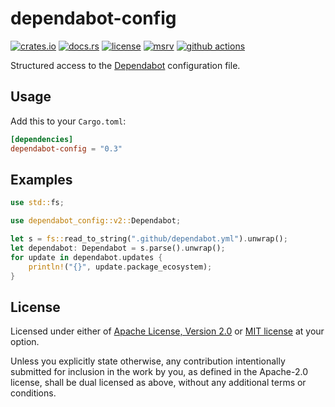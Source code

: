 # dependabot-config

[![crates.io](https://img.shields.io/crates/v/dependabot-config?style=flat-square&logo=rust)](https://crates.io/crates/dependabot-config)
[![docs.rs](https://img.shields.io/badge/docs.rs-dependabot--config-blue?style=flat-square&logo=docs.rs)](https://docs.rs/dependabot-config)
[![license](https://img.shields.io/badge/license-Apache--2.0_OR_MIT-blue?style=flat-square)](#license)
[![msrv](https://img.shields.io/badge/msrv-1.82-blue?style=flat-square&logo=rust)](https://www.rust-lang.org)
[![github actions](https://img.shields.io/github/actions/workflow/status/taiki-e/dependabot-config/ci.yml?branch=main&style=flat-square&logo=github)](https://github.com/taiki-e/dependabot-config/actions)

<!-- tidy:sync-markdown-to-rustdoc:start:src/lib.rs -->

Structured access to the [Dependabot] configuration file.

## Usage

Add this to your `Cargo.toml`:

```toml
[dependencies]
dependabot-config = "0.3"
```

## Examples

```rust
use std::fs;

use dependabot_config::v2::Dependabot;

let s = fs::read_to_string(".github/dependabot.yml").unwrap();
let dependabot: Dependabot = s.parse().unwrap();
for update in dependabot.updates {
    println!("{}", update.package_ecosystem);
}
```

[dependabot]: https://docs.github.com/en/code-security/dependabot/dependabot-version-updates/about-dependabot-version-updates

<!-- tidy:sync-markdown-to-rustdoc:end -->

## License

Licensed under either of [Apache License, Version 2.0](LICENSE-APACHE) or
[MIT license](LICENSE-MIT) at your option.

Unless you explicitly state otherwise, any contribution intentionally submitted
for inclusion in the work by you, as defined in the Apache-2.0 license, shall
be dual licensed as above, without any additional terms or conditions.
